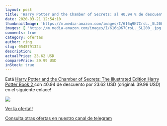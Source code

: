 ```yaml
---
layout: post
title: 'Harry Potter and the Chamber of Secrets: al 40.94 % de descuento'
date: 2020-03-21 12:54:10
thumbnailImage: 'https://m.media-amazon.com/images/I/616q9K7CrsL._SL200_.jpg'
images: [ 'https://m.media-amazon.com/images/I/616q9K7CrsL._SL200_.jpg' ]
comments: true
category: ofertas
author: ring
slug: 0545791324
description:
actualPrice: 23.62 USD
comparePrice: 39.99 USD
inStock: true
---
```


Está [Harry Potter and the Chamber of Secrets: The Illustrated Edition  Harry Potter  Book 2 ](https://www.amazon.com/dp/0545791324/?tag=redken08-20) con 40.94 de descuento por 23.62 USD (original: 39.99 USD) en el siguiente enlace!

[![](https://m.media-amazon.com/images/I/616q9K7CrsL._SL200_.jpg)](https://www.amazon.com/dp/0545791324/?tag=redken08-20)

[Ver la oferta!!](https://www.amazon.com/dp/0545791324/?tag=redken08-20)

[Consulta otras ofertas en nuestro canal de telegram](https://t.me/s/ofertas25)
